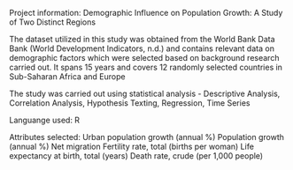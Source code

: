 Project information: Demographic Influence on Population Growth: A Study of Two Distinct Regions

The dataset utilized in this study was obtained from the World Bank Data Bank (World 
Development Indicators, n.d.) and contains relevant data on demographic factors which were 
selected based on background research carried out. It spans 15 years and covers 12 randomly 
selected countries in Sub-Saharan Africa and Europe

The study was carried out using statistical analysis - Descriptive Analysis, Correlation Analysis, Hypothesis Texting,  Regression, Time Series

Languange used: R

Attributes selected:
Urban population growth (annual %)
Population growth (annual %)
Net migration
Fertility rate, total (births per woman)
Life expectancy at birth, total (years)
Death rate, crude (per 1,000 people)
